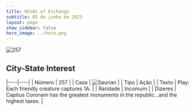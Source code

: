 ```yaml
---
title: Winds of Exchange
subtitle: 05 de junho de 2023
layout: page
show_sidebar: false
hero_image: ../hero.png
---
```


![257](https://mastervault-storage-prod.s3.amazonaws.com/media/card_front/en/600_257_3b2a8213bc19_en.png)


## City-State Interest

|----|----|
| Número | 257 |
| Casa | ![Saurian](https://archonarcana.com/images/thumb/9/9e/Saurian_P.png/22px-Saurian_P.png "Sauro") |
| Tipo | Ação |
| Texto | Play: Each friendly creature captures 1A.  |
| Raridade | Incomum |
| Dizeres | Capitus Coronam has the greatest monuments in the republic…and the highest taxes. |
